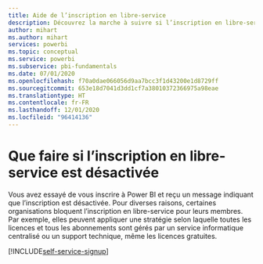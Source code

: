 ```yaml
---
title: Aide de l’inscription en libre-service
description: Découvrez la marche à suivre si l’inscription en libre-service est désactivée. Vous ne pouvez pas vous inscrire au service Power BI.
author: mihart
ms.author: mihart
services: powerbi
ms.topic: conceptual
ms.service: powerbi
ms.subservice: pbi-fundamentals
ms.date: 07/01/2020
ms.openlocfilehash: f70a0dae066056d9aa7bcc3f1d43200e1d8729ff
ms.sourcegitcommit: 653e18d7041d3dd1cf7a38010372366975a98eae
ms.translationtype: HT
ms.contentlocale: fr-FR
ms.lasthandoff: 12/01/2020
ms.locfileid: "96414136"
---
```

# <a name="what-to-do-if-sign-up-is-disabled"></a>Que faire si l’inscription en libre-service est désactivée

Vous avez essayé de vous inscrire à Power BI et reçu un message indiquant que l’inscription est désactivée. Pour diverses raisons, certaines organisations bloquent l’inscription en libre-service pour leurs membres.  Par exemple, elles peuvent appliquer une stratégie selon laquelle toutes les licences et tous les abonnements sont gérés par un service informatique centralisé ou un support technique, même les licences gratuites. 

[!INCLUDE[self-service-signup](../includes/self-service-signup-help.md)]